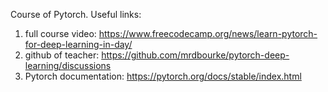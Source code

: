Course of Pytorch.
Useful links:
1) full course video: https://www.freecodecamp.org/news/learn-pytorch-for-deep-learning-in-day/
2) github of teacher: https://github.com/mrdbourke/pytorch-deep-learning/discussions
3) Pytorch documentation: https://pytorch.org/docs/stable/index.html
